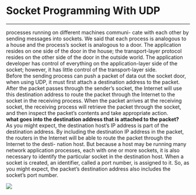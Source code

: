 <h1>Socket Programming With UDP</h1>
<hr>
<p>processes running on different machines communi-
cate with each other by sending messages into sockets. We said that each process is
analogous to a house and the process’s socket is analogous to a door. The application
resides on one side of the door in the house; the transport-layer protocol resides on
the other side of the door in the outside world. The application developer has control
of everything on the application-layer side of the socket; however, it has little control
of the transport-layer side.
<br>
Before the sending process can push a packet of
data out the socket door, when using UDP, it must first attach a destination address
to the packet. After the packet passes through the sender’s socket, the Internet will
use this destination address to route the packet through the Internet to the socket in
the receiving process. When the packet arrives at the receiving socket, the receiving
process will retrieve the packet through the socket, and then inspect the packet’s
contents and take appropriate action.
<br>
<b>what goes into the destination address that is
attached to the packet?</b> <br>
As you might expect, the destination host’s IP address is part of
the destination address. By including the destination IP address in the packet, the
routers in the Internet will be able to route the packet through the Internet to the desti-
nation host. But because a host may be running many network application processes,
each with one or more sockets, it is also necessary to identify the particular socket in
the destination host. When a socket is created, an identifier, called a port number, is
assigned to it. So, as you might expect, the packet’s destination address also includes
the socket’s port number.
</br>
</p>
<img src="/img/udp.png">
